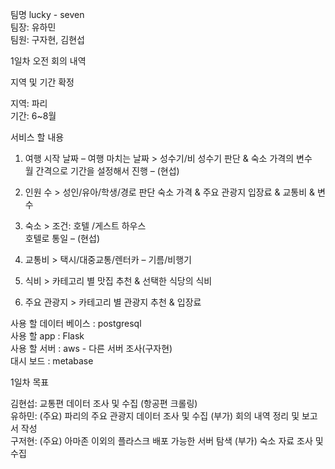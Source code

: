팀명 lucky - seven<br>
팀장: 유하민<br>
팀원: 구자현, 김현섭<br>

1일차 오전 회의 내역<br>

지역 및 기간 확정<br>

지역: 파리<br>
기간: 6~8월<br>

서비스 할 내용<br>
1.	여행 시작 날짜 – 여행 마치는 날짜 > 성수기/비 성수기 판단 & 숙소 가격의 변수<br>
월 간격으로 기간을 설정해서 진행 – (현섭)<br>

2.	인원 수 > 성인/유아/학생/경로 판단 숙소 가격 & 주요 관광지 입장료 & 교통비 & 변수<br>

3.	숙소 > 조건: 호텔 /게스트 하우스 <br>
호텔로 통일 – (현섭)<br>

4.	교통비 > 택시/대중교통/렌터카 – 기름/비행기<br>

5.	식비 > 카테고리 별 맛집 추천 & 선택한 식당의 식비<br>

6.	주요 관광지 > 카테고리 별 관광지 추천 & 입장료<br>

사용 할 데이터 베이스 : postgresql<br>
사용 할 app : Flask	<br>
사용 할 서버 : aws - 다른 서버 조사(구자현)<br>
대시 보드 : metabase<br>

1일차 목표<br>

김현섭: 교통편 데이터 조사 및 수집 (항공편 크롤링)<br>
유하민: (주요) 파리의 주요 관광지 데이터 조사 및 수집 (부가) 회의 내역 정리 및 보고서 작성<br>
구저현: (주요) 아마존 이외의 플라스크 배포 가능한 서버 탐색 (부가) 숙소 자료 조사 및 수집<br>

